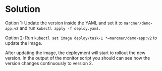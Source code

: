 # Solution

Option 1:
Update the version inside the YAML and set it to `marcmer/demo-app:v2` and run `kubectl apply -f deploy.yaml`.

Option 2:
Run `kubectl set image deploy/task-1 *=marcmer/demo-app:v2` to update the image.

After updating the image, the deployment will start to rollout the new version. In the output of the monitor script you should can see how the version changes continuously to version 2.